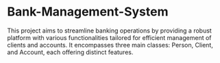 # Bank-Management-System
This project aims to streamline banking operations by providing a robust platform with various functionalities tailored for efficient management of clients and accounts. It encompasses three main classes: Person, Client, and Account, each offering distinct features.
